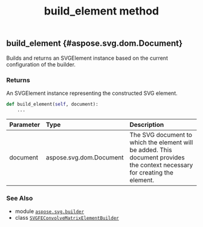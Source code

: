 ﻿---
title: build_element method
second_title: Aspose.SVG for Python via .NET API References
description: 
type: docs
weight: 50
url: /python-net/aspose.svg.builder/svgfeconvolvematrixelementbuilder/build_element/
is_root: false
---

## build_element {#aspose.svg.dom.Document}

Builds and returns an SVGElement instance based on the current configuration of the builder.


### Returns 


An SVGElement instance representing the constructed SVG element.


```python
def build_element(self, document):
    ...
```


| Parameter | Type | Description |
| :- | :- | :- |
| document | aspose.svg.dom.Document | The SVG document to which the element will be added. This document provides the context necessary for creating the element. |



### See Also
* module [`aspose.svg.builder`](../../)
* class [`SVGFEConvolveMatrixElementBuilder`](/svg/python-net/aspose.svg.builder/svgfeconvolvematrixelementbuilder)
